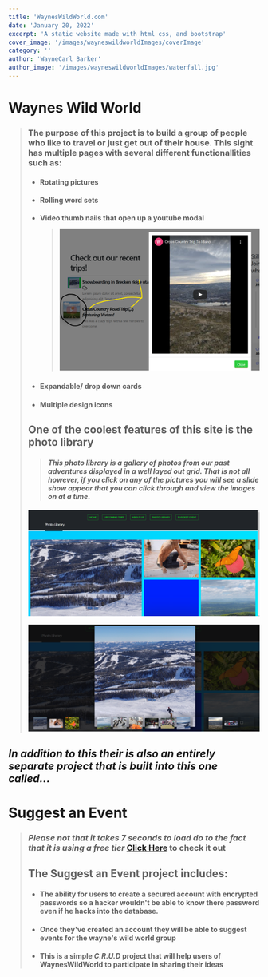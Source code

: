 ```yaml
---
title: 'WaynesWildWorld.com'
date: 'January 20, 2022'
excerpt: 'A static website made with html css, and bootstrap'
cover_image: '/images/wayneswildworldImages/coverImage'
category: ''
author: 'WayneCarl Barker'
author_image: '/images/wayneswildworldImages/waterfall.jpg'
---
```


# Waynes Wild World
> ### The purpose of this project is to build a group of people who like to travel or just get out of their house. This sight has multiple pages with several different functionallities such as:
> - #### Rotating pictures
> - #### Rolling word sets
> - **Video thumb nails that open up a youtube modal**
>      > ![Modal Image](../public/images/wayneswildworldImages/howModalWorks.png "How The Modal Works")
> - #### Expandable/ drop down cards
> - #### Multiple design icons
> 
> ## One of the coolest features of this site is the photo library
> > #### *This photo library is a gallery of photos from our past adventures displayed in a well layed out grid. That is not all however, if you click on any of the pictures you will see a slide show appear that you can click through and view the images on at a time.*
> ![Photo Library](../public/images/wayneswildworldImages/photoLibrary.png "The Photo Library Page")
> 
> ![Photo Library](../public/images/wayneswildworldImages/photoLibrarySlides.png "How The Slides Works")


## *In addition to this their is also an entirely separate project that is built into this one called...*
# Suggest an Event
> ### *Please not that it takes 7 seconds to load do to the fact that it is using a free tier* [Click Here](https://stark-temple-82182.herokuapp.com/) to check it out
> 
> ## The Suggest an Event project includes:
> - #### The ability for users to create a secured account with encrypted passwords so a hacker wouldn't be able to know there password even if he hacks into the database. 
> - #### Once they've created an account they will be able to suggest events for the wayne's wild world group
> - #### This is a simple *C.R.U.D* project that will help users of WaynesWildWorld to participate in sharing their ideas
